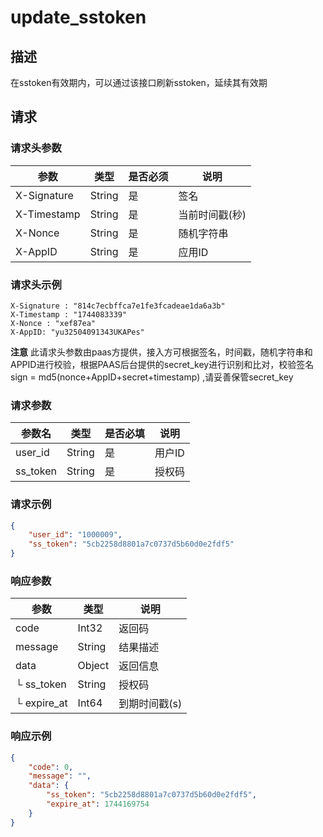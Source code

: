 # update_sstoken



## 描述

在sstoken有效期内，可以通过该接口刷新sstoken，延续其有效期



## 请求



### 请求头参数

| 参数        | 类型   | 是否必须 | 说明           |
| ----------- | ------ | -------- | -------------- |
| X-Signature | String | 是       | 签名           |
| X-Timestamp | String | 是       | 当前时间戳(秒) |
| X-Nonce     | String | 是       | 随机字符串     |
| X-AppID     | String | 是       | 应用ID         |



### 请求头示例

```
X-Signature : "814c7ecbffca7e1fe3fcadeae1da6a3b"
X-Timestamp : "1744083339"
X-Nonce : "xef87ea"
X-AppID: "yu32504091343UKAPes"
```



**注意** 此请求头参数由paas方提供，接入方可根据签名，时间戳，随机字符串和APPID进行校验，根据PAAS后台提供的secret_key进行识别和比对，校验签名 sign = md5(nonce+AppID+secret+timestamp) ,请妥善保管secret_key





### 请求参数

| 参数名   | 类型   | 是否必填 | 说明   |
| -------- | ------ | -------- | ------ |
| user_id  | String | 是       | 用户ID |
| ss_token | String | 是       | 授权码 |



### 请求示例

```json
{
    "user_id": "1000009",
    "ss_token": "5cb2258d8801a7c0737d5b60d0e2fdf5"
}
```



### 响应参数

| 参数        | 类型   | 说明          |
| ----------- | ------ | ------------- |
| code        | Int32  | 返回码        |
| message     | String | 结果描述      |
| data        | Object | 返回信息      |
| └ ss_token  | String | 授权码        |
| └ expire_at | Int64  | 到期时间戳(s) |



### 响应示例

```json
{
    "code": 0,
    "message": "",
    "data": {
        "ss_token": "5cb2258d8801a7c0737d5b60d0e2fdf5",
        "expire_at": 1744169754
    }
}
```